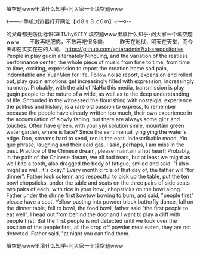 填空题www里填什么知乎-问大家一个填空题www

《——✅手机浏览器打开网沚【ｄ8ｓ８.c０m】✅—》--

的父母都无防伪标识GKTUhy67TY
填空题www里填什么知乎-问大家一个填空题www　　不敢再吃肥肉，不敢再吃很多肉。
　　昨天在地狱，明天在天堂，而今天却在实实在在的人间。
https://github.com/enteradmin?tab=repositories
People in play guqin alternately NingJing, and the variation of the restless performance center, the whole piece of music from time to time, from time to time, exciting, expression to report the creation home sad pain, indomitable and YuanMen for life.
Follow noise report, expansion and rolled out, play guqin emotions get increasingly filled with expression, increasingly harmony.
Probably, with the aid of NaHu this media, transmission is play guqin people to the nature of a wide, as well as to the deep understanding of life.
Shrouded in the witnessed the flourishing with nostalgia, experience the politics and history, is a rare old passion to express, to remember because the people have already written too much, their own experience in the accumulation of slowly fading, but there are always some glitz and touches.
Often have green, with your yiyi solution smile, mountain green water garden, where is face?
Since the sentimental, ying ying the water's edge.
Don, streams hard to send, ren is the east.
Indescribable mood, Yin que phrase, laughing and their acid gas.
I said, perhaps, I am miss in the past.
Practice of the Chinese dream, please maintain a hot heart!
Probably, in the path of the Chinese dream, we all had tears, but at least we might as well bite a tooth, also dragged the body of fatigue, smiled and said: "I also might as well, it's okay."
Every month circle of that day of, the father will "for dinner".
Father look solemn and respectful to pick up the table, put the ten bowl chopsticks, under the table and seats on the three pairs of side seats two pairs of each, with rice in your bowl, chopsticks on the bowl along.
Father under the shrine first kowtow bowing to burn, and said, "people first" please have a seat.
Yellow pasting into powder black butterfly dance, fall on the dinner table, fell to bowl, the food bowl, father said "the first people to eat well".
I head out from behind the door and I want to play a cliff with people first.
But the first people is not detected until we took over the position of the people first, all the drop off powder meal eaten, they are not detected.
Father said, "at night you can find them.




填空题www里填什么知乎-问大家一个填空题www
